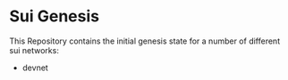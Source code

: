 # Sui Genesis

This Repository contains the initial genesis state for a number of different
sui networks:

- devnet
